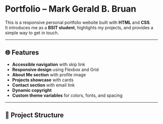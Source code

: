 # Portfolio – Mark Gerald B. Bruan

This is a responsive personal portfolio website built with **HTML** and **CSS**.  
It introduces me as a **BSIT student**, highlights my projects, and provides a simple way to get in touch.

---

## 🌐 Features
- **Accessible navigation** with skip link
- **Responsive design** using Flexbox and Grid
- **About Me section** with profile image
- **Projects showcase** with cards
- **Contact section** with email link
- **Dynamic copyright**
- **Custom theme variables** for colors, fonts, and spacing

---

## 📂 Project Structure
